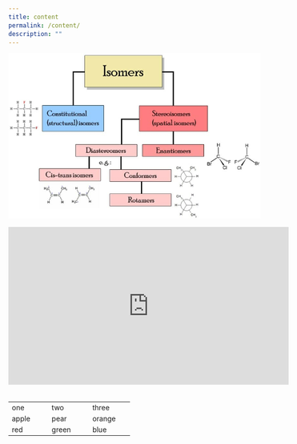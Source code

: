 ```yaml
---
title: content
permalink: /content/
description: ""
---
```


![](/images/Isomerism.jpg) 

<iframe width="560" height="315" src="https://www.youtube.com/embed/Fj_HE8Ysuyk" title="YouTube video player" frameborder="0" allow="accelerometer; autoplay; clipboard-write; encrypted-media; gyroscope; picture-in-picture" allowfullscreen></iframe>

<br>

<table>  
  <tr>  
    <td>one<td>  
    <td>two<td>  
    <td>three<td>  
  <tr>  
  <tr>  
    <td>apple <td>  
    <td>pear<td>  
    <td>orange<td>  
  <tr>  
  <tr>  
    <td>red<td>  
    <td>green<td>  
    <td>blue<td>  
  <tr>  
  <tr>
<table>